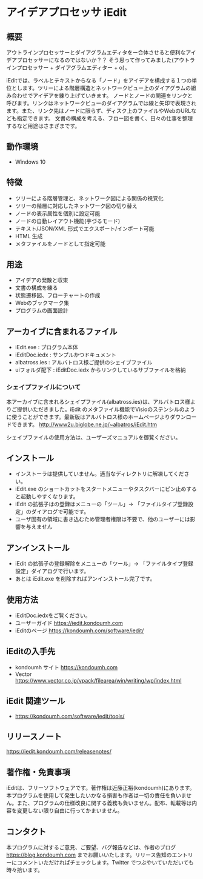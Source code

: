 アイデアプロセッサ iEdit
====================================================
## 概要
アウトラインプロセッサーとダイアグラムエディタをー合体させると便利なアイデアプロセッサーになるのではないか？？ そう思って作ってみました(アウトラインプロセッサー + ダイアグラムエディター + α)。

iEditでは、ラベルとテキストからなる「ノード」をアイデアを構成する１つの単位とします。ツリーによる階層構造とネットワークビュー上のダイアグラムの組み合わせでアイデアを練り上げていきます。
ノードとノードの関連をリンクと呼びます。リンクはネットワークビューのダイアグラムでは線と矢印で表現されます。また、リンク先はノードに限らず、ディスク上のファイルやWebのURLなども指定できます。
文書の構成を考える、フロー図を書く、日々の仕事を整理するなど用途はさまざまです。

## 動作環境
- Windows 10

## 特徴
- ツリーによる階層管理と、ネットワーク図による関係の視覚化
- ツリーの階層に対応したネットワーク図の切り替え
- ノードの表示属性を個別に設定可能
- ノードの自動レイアウト機能(芋づるモード)
- テキスト/JSON/XML 形式でエクスポート/インポート可能
- HTML 生成
- メタファイルをノードとして指定可能

## 用途
- アイデアの発散と収束
- 文書の構成を練る
- 状態遷移図、フローチャートの作成
- Webのブックマーク集
- プログラムの画面設計

## アーカイブに含まれるファイル
- iEdit.exe : プログラム本体
- iEditDoc.iedx  : サンプルかつドキュメント
- albatross.ies : アルバトロス様ご提供のシェイプファイル
- uiフォルダ配下 : iEditDoc.iedx からリンクしているサブファイルを格納

### シェイプファイルについて
本アーカイブに含まれるシェイプファイル(albatross.ies)は、アルバトロス様よりご提供いただきました。iEdit のメタファイル機能でVisioのステンシルのように使うことができます。最新版はアルバトロス様のホームページよりダウンロードできます。 http://www2u.biglobe.ne.jp/~albatros/iEdit.htm

シェイプファイルの使用方法は、ユーザーズマニュアルを御覧ください。

## インストール
- インストーラは提供していません。適当なディレクトリに解凍してください。
- iEdit.exe のショートカットをスタートメニューやタスクバーにピン止めすると起動しやすくなります。
- iEdit の拡張子はの登録はメニューの「ツール」→ 「ファイルタイプ登録設定」のダイアログで可能です。
- ユーザ固有の領域に書き込むため管理者権限は不要で、他のユーザーには影響を与えません

## アンインストール
- iEdit の拡張子の登録解除をメニューの「ツール」→ 「ファイルタイプ登録設定」ダイアログで行います。
- あとは iEdit.exe を削除すればアンインストール完了です。

## 使用方法
- iEditDoc.iedxをご覧ください。
- ユーザーガイド https://iedit.kondoumh.com
- iEditのページ https://kondoumh.com/software/iedit/

## iEditの入手先
- kondoumh サイト https://kondoumh.com
- Vector https://www.vector.co.jp/vpack/filearea/win/writing/wp/index.html

## iEdit 関連ツール
- https://kondoumh.com/software/iedit/tools/

## リリースノート
https://iedit.kondoumh.com/releasenotes/

## 著作権・免責事項
iEditは、フリーソフトウェアです。著作権は近藤正裕(kondoumh)にあります。本プログラムを使用して発生したいかなる損害も作者は一切の責任を負いません。また、プログラムの仕様改良に関する義務も負いません。配布、転載等は内容を変更しない限り自由に行ってかまいません。

## コンタクト
本プログラムに対するご意見、ご要望、バグ報告などは、作者のブログ https://blog.kondoumh.com までお願いいたします。リリース告知のエントリーにコメントいただければチェックします。Twitter でつぶやいていただいても時々拾います。
